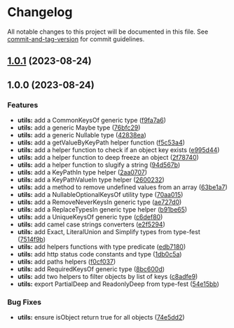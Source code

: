 # Changelog

All notable changes to this project will be documented in this file. See [commit-and-tag-version](https://github.com/absolute-version/commit-and-tag-version) for commit guidelines.

## [1.0.1](https://github.com/ArmandPhilippot/cretadoc/compare/@cretadoc/utils@1.0.0...@cretadoc/utils@1.0.1) (2023-08-24)

## 1.0.0 (2023-08-24)


### Features

* **utils:** add a CommonKeysOf generic type ([f9fa7a6](https://github.com/ArmandPhilippot/cretadoc/commit/f9fa7a6cd382f95a6108ac7e5665ca803140a8cd))
* **utils:** add a generic Maybe type ([76bfc29](https://github.com/ArmandPhilippot/cretadoc/commit/76bfc2944c5eed9997a50fce892c08728423977d))
* **utils:** add a generic Nullable type ([42838ea](https://github.com/ArmandPhilippot/cretadoc/commit/42838ea079ac56e62810f015698ecf9e2d49a5f8))
* **utils:** add a getValueByKeyPath helper function ([f5c53a4](https://github.com/ArmandPhilippot/cretadoc/commit/f5c53a49d2f2f8f6e33c943b47ab5633ef91d672))
* **utils:** add a helper function to check if an object key exists ([e995d44](https://github.com/ArmandPhilippot/cretadoc/commit/e995d44bcd392727d44a1489934d67e72d570705))
* **utils:** add a helper function to deep freeze an object ([2f78740](https://github.com/ArmandPhilippot/cretadoc/commit/2f78740a307c774e333d640296bc93fbc567dadd))
* **utils:** add a helper function to slugify a string ([94d567b](https://github.com/ArmandPhilippot/cretadoc/commit/94d567b77ac34a1533ac437a5356a13d12f67b21))
* **utils:** add a KeyPathIn type helper ([2aa0707](https://github.com/ArmandPhilippot/cretadoc/commit/2aa0707b5d16baafeaca2a00ab812568b5bfaa17))
* **utils:** add a KeyPathValueIn type helper ([2600232](https://github.com/ArmandPhilippot/cretadoc/commit/26002328bd6d8edbbcf082ada75ce4377ed12627))
* **utils:** add a method to remove undefined values from an array ([63be1a7](https://github.com/ArmandPhilippot/cretadoc/commit/63be1a765a2d0fa19d745a5148c36325eadf1ac5))
* **utils:** add a NullableOptionalKeysOf utility type ([70aa015](https://github.com/ArmandPhilippot/cretadoc/commit/70aa015939ccc3d16ac67ea53dbdba574d270743))
* **utils:** add a RemoveNeverKeysIn generic type ([ae727d0](https://github.com/ArmandPhilippot/cretadoc/commit/ae727d053bdcae59bb61f25281b98f6196e92c4f))
* **utils:** add a ReplaceTypesIn generic type helper ([b91be65](https://github.com/ArmandPhilippot/cretadoc/commit/b91be651860b9aa45d42b389c804e0c641155542))
* **utils:** add a UniqueKeysOf generic type ([c6def80](https://github.com/ArmandPhilippot/cretadoc/commit/c6def802b561853b742267a17e5ebcd625b8ba65))
* **utils:** add camel case strings converters ([e2f5294](https://github.com/ArmandPhilippot/cretadoc/commit/e2f52943e51498c19b9293145e701f511f394277))
* **utils:** add Exact, LiteralUnion and Simplify types from type-fest ([7514f9b](https://github.com/ArmandPhilippot/cretadoc/commit/7514f9bede28614077d794a3697824151e0d38ea))
* **utils:** add helpers functions with type predicate ([edb7180](https://github.com/ArmandPhilippot/cretadoc/commit/edb7180f964459d381ca1a0bdaa5c6cb488f2325))
* **utils:** add http status code constants and type ([1db0c5a](https://github.com/ArmandPhilippot/cretadoc/commit/1db0c5a320a0c0efb0fc65a9105f2187b7ba6522))
* **utils:** add paths helpers ([f0cf037](https://github.com/ArmandPhilippot/cretadoc/commit/f0cf037072dc8678d2ff05d732a09659c1c3d07f))
* **utils:** add RequiredKeysOf generic type ([8bc600d](https://github.com/ArmandPhilippot/cretadoc/commit/8bc600d383ba117e9ffbebbe44cc25998c885a47))
* **utils:** add two helpers to filter objects by list of keys ([c8adfe9](https://github.com/ArmandPhilippot/cretadoc/commit/c8adfe9b1f4d9f35499d0acf7b457cc22448a77c))
* **utils:** export PartialDeep and ReadonlyDeep from type-fest ([54e15bb](https://github.com/ArmandPhilippot/cretadoc/commit/54e15bbfba54200e19d10a84319aeee90d6cda99))


### Bug Fixes

* **utils:** ensure isObject return true for all objects ([74e5dd2](https://github.com/ArmandPhilippot/cretadoc/commit/74e5dd24ac45dfcb3e312bd45756430b2daa363c))
